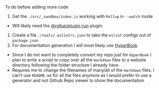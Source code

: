 To do before adding more code

1. Get the `./src/_sandbox/index.js` working with `Rollup` in `--watch` mode
  - Will likely need the [@rollup/plugin-run](https://www.npmjs.com/package/@rollup/plugin-run) plugin
1. Create a file `./tools/.eslintrc.json` to take the `eslint` configs out of `package.json`
1. For documentation generation I will most likely use [HyperBook](https://hyperbook.openpatch.org/)
  - Since I do not want to completely convert my repo just for `HyperBook` I plan to write a script to copy over all the `markdown` files to a website directory following the folder structure I already have
  - Requires me to change the filenames of many/all of the `markdown` files. I can't use `README.md` for all the files anymore as I would prefer to use a generator and not Github Repo viewer to show the documentation
